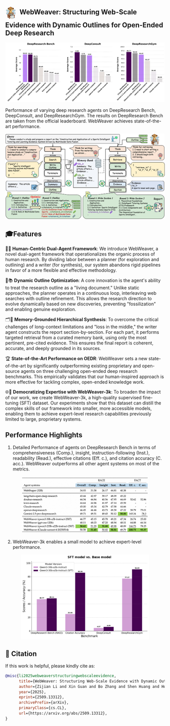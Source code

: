 
## <img src="assets/logo.png" alt="WebWeaver Logo" width="35" style="vertical-align: middle; margin-right: 10px;">WebWeaver: Structuring Web-Scale Evidence with Dynamic Outlines for Open-Ended Deep Research



![Main Results](assets/main_results.png "Click to see the detailed architecture")

Performance of varying deep research agents on DeepResearch Bench, DeepConsult, and DeepResearchGym. The results on DeepResearch Bench are taken from the official leaderboard. WebWeaver achieves state-of-the-art performance.


![WebWeaver Framework Overview](assets/workflow.png "Click to see the detailed architecture")

## 🎓Features

🤝🤖 **Human-Centric Dual-Agent Framework**: We introduce WebWeaver, a novel dual-agent framework that operationalizes the organic process of human research. By dividing labor between a planner (for exploration and outlining) and a writer (for synthesis), our system abandons rigid pipelines in favor of a more flexible and effective methodology.

🔄📚 **Dynamic Outline Optimization**: A core innovation is the agent's ability to treat the research outline as a "living document." Unlike static approaches, the planner operates in a continuous loop, interleaving web searches with outline refinement. This allows the research direction to evolve dynamically based on new discoveries, preventing "fossilization" and enabling genuine exploration.

🗂️🎯 **Memory-Grounded Hierarchical Synthesis**: To overcome the critical challenges of long-context limitations and "loss in the middle," the writer agent constructs the report section-by-section. For each part, it performs targeted retrieval from a curated memory bank, using only the most pertinent, pre-cited evidence. This ensures the final report is coherent, accurate, and deeply grounded in its sources.

🏆 **State-of-the-Art Performance on OEDR**: WebWeaver sets a new state-of-the-art by significantly outperforming existing proprietary and open-source agents on three challenging open-ended deep research benchmarks. This empirically validates that our human-inspired approach is more effective for tackling complex, open-ended knowledge work.

🌐🧠 **Democratizing Expertise with WebWeaver-3k**: To broaden the impact of our work, we create WebWeaver-3k, a high-quality supervised fine-tuning (SFT) dataset. Our experiments show that this dataset can distill the complex skills of our framework into smaller, more accessible models, enabling them to achieve expert-level research capabilities previously limited to large, proprietary systems.

## Performance Highlights


1. Detailed Performance of agents on DeepResearch Bench in terms of comprehensiveness (Comp.), insight, instruction-following (Inst.), readability (Read.), effective citations (Eff. c.), and citation accuracy (C. acc.). WebWeaver outperforms all other agent systems on most of the metrics.


<p align="center">
  <img src="assets/table1.png" alt="logo" width="80%"/>
</p>

2. WebWeaver-3k enables a small model to achieve expert-level performance. 



<p align="center">
  <img src="assets/sft_vs_base.png" alt="logo" width="80%"/>
</p>

## 📑 Citation

If this work is helpful, please kindly cite as:
```bibtex
@misc{li2025webweaverstructuringwebscaleevidence,
      title={WebWeaver: Structuring Web-Scale Evidence with Dynamic Outlines for Open-Ended Deep Research}, 
      author={Zijian Li and Xin Guan and Bo Zhang and Shen Huang and Houquan Zhou and Shaopeng Lai and Ming Yan and Yong Jiang and Pengjun Xie and Fei Huang and Jun Zhang and Jingren Zhou},
      year={2025},
      eprint={2509.13312},
      archivePrefix={arXiv},
      primaryClass={cs.CL},
      url={https://arxiv.org/abs/2509.13312}, 
}
```